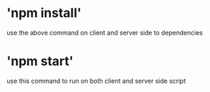 # 'npm install'
 use the above command on client and server side to dependencies

 # 'npm start'
 use this command to run on both client and server side script